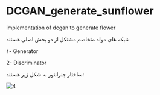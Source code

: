 # DCGAN_generate_sunflower
implementation of dcgan to generate flower

شبکه های مولد متخاصم مشتکل از دو بخش اصلی هستند

۱- Generator

2- Discriminator

 ساختار جنرانتور به شکل زیر هستند:

![4](https://user-images.githubusercontent.com/30187615/220945082-806a941b-afe4-43cb-9595-90ff688ebc5d.PNG)
